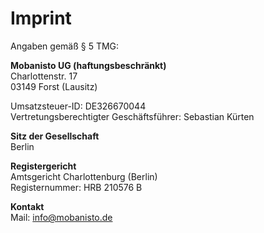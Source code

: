 # Imprint

Angaben gemäß § 5 TMG:

**Mobanisto UG (haftungsbeschränkt)**<br>
Charlottenstr. 17<br>
03149 Forst (Lausitz)<br>

Umsatzsteuer-ID: DE326670044<br>
Vertretungsberechtigter Geschäftsführer: Sebastian Kürten

**Sitz der Gesellschaft**<br>
Berlin

**Registergericht**<br>
Amtsgericht Charlottenburg (Berlin)<br>
Registernummer: HRB 210576 B<br>

**Kontakt**<br>
Mail: <info@mobanisto.de>